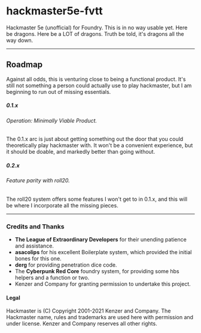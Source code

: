 # hackmaster5e-fvtt

Hackmaster 5e (unofficial) for Foundry. This is in no way usable yet. Here be dragons. Here be a LOT of dragons. Truth be told, it's dragons all the way down.

----
## Roadmap
Against all odds, this is venturing close to being a functional product. It's still not something a person could actually use to play hackmaster, but I am beginning to run out of missing essentials.

##### 0.1.x
###### Operation: Minimally Viable Product.
The 0.1.x arc is just about getting something out the door that you could theoretically play hackmaster with. It won't be a convenient experience, but it should be doable, and markedly better than going without.

##### 0.2.x
###### Feature parity with roll20.
The roll20 system offers some features I won't get to in 0.1.x, and this will be where I incorporate all the missing pieces.

----
### Credits and Thanks
- **The League of Extraordinary Developers** for their unending patience and assistance.
- **asacolips** for his excellent Boilerplate system, which provided the initial bones for this one.
- **derg** for providing penetration dice code.
- The **Cyberpunk Red Core** foundry system, for providing some hbs helpers and a function or two.
- Kenzer and Company for granting permission to undertake this project.

#### Legal
Hackmaster is (C) Copyright 2001-2021 Kenzer and Company.  The Hackmaster name, rules and trademarks are used here with permission and under license.  Kenzer and Company reserves all other rights.
